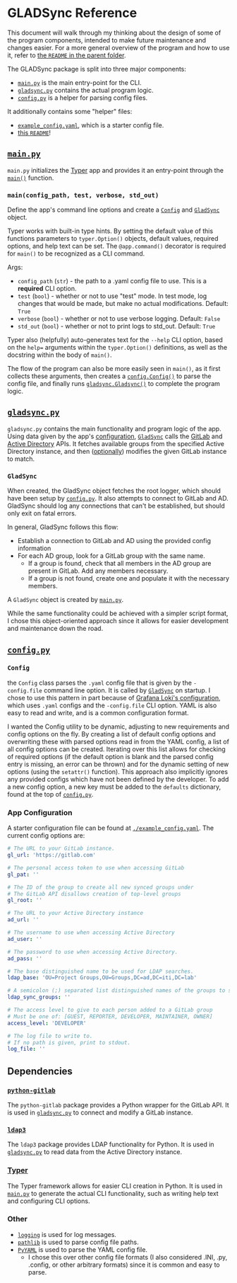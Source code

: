 # GLADSync Reference

This document will walk through my thinking about the design of some of the program components, intended to make future maintenance and changes easier. For a more general overview of the program and how to use it, refer to [the `README` in the parent folder](../README.md).

The GLADSync package is split into three major components:

- [`main.py`](#mainpy) is the main entry-point for the CLI.
- [`gladsync.py`](#gladsyncpy) contains the actual program logic.
- [`config.py`](#configpy) is a helper for parsing config files.

It additionally contains some "helper" files:

- [`example_config.yaml`](#app-configuration), which is a starter config file.
- [this `README`](./README.md)!

## [`main.py`](./main.py)

`main.py` initializes the [Typer](#typer) app and provides it an entry-point through the [`main()`](#main) function.

### `main(config_path, test, verbose, std_out)`

Define the app's command line options and create a [`Config`](#config) and [`GladSync`](#gladsync) object.

Typer works with built-in type hints. By setting the default value of this functions parameters to `typer.Option()` objects, default values, required options, and help text can be set. The `@app.command()` decorator is required for `main()` to be recognized as a CLI command.

Args:

- `config_path` (`str`) - the path to a .yaml config file to use. This is a **required** CLI option.
- `test` (`bool`) - whether or not to use "test" mode. In test mode, log changes that would be made, but make no actual modifications. Default: `True`
- `verbose` (`bool`) - whether or not to use verbose logging. Default: `False`
- `std_out` (`bool`) - whether or not to print logs to std_out. Default: `True`

Typer also (helpfully) auto-generates text for the `--help` CLI option, based on the `help=` arguments within the `typer.Option()` definitions, as well as the docstring within the body of `main()`.

The flow of the program can also be more easily seen in `main()`, as it first collects these arguments, then creates a [`config.Config()`](#config) to parse the config file, and finally runs [`gladsync.Gladsync()`](#gladsync) to complete the program logic.

## [`gladsync.py`](./gladsync.py)

`gladsync.py` contains the main functionality and program logic of the app. Using data given by the app's [configuration](#configpy), [`GladSync`](#gladsync) calls the [GitLab](#python-gitlab) and [Active Directory](../README.md#ldap3) APIs. It fetches available groups from the specified Active Directory instance, and then ([optionally](#mainconfig_path-test-verbose)) modifies the given GitLab instance to match.

### `GladSync`

When created, the GladSync object fetches the root logger, which should have been setup by [`config.py`](#configpy). It also attempts to connect to GitLab and AD. GladSync should log any connections that can't be established, but should only exit on fatal errors.

In general, GladSync follows this flow:

- Establish a connection to GitLab and AD using the provided config information
- For each AD group, look for a GitLab group with the same name.
  - If a group is found, check that all members in the AD group are present in GitLab. Add any members necessary.
  - If a group is not found, create one and populate it with the necessary members.

A `GladSync` object is created by [`main.py`](#mainconfig_path-test-verbose-delete).

While the same functionality could be achieved with a simpler script format, I chose this object-oriented approach since it allows for easier development and maintenance down the road.

## [`config.py`](./config.py)

### `Config`

the `Config` class parses the `.yaml` config file that is given by the `-config.file` command line option. It is called by [`GladSync`](#gladsync) on startup. I chose to use this pattern in part because of [Grafana Loki's configuration](https://grafana.com/docs/loki/latest/configuration/), which uses `.yaml` configs and the `-config.file` CLI option. YAML is also easy to read and write, and is a common configuration format.

I wanted the Config utility to be dynamic, adjusting to new requirements and config options on the fly. By creating a list of default config options and overwriting these with parsed options read in from the YAML config, a list of all config options can be created. Iterating over this list allows for checking of required options (if the default option is blank and the parsed config entry is missing, an error can be thrown) and for the dynamic setting of new options (using the `setattr()` function). This approach also implicitly ignores any provided configs which have not been defined by the developer. To add a new config option, a new key must be added to the `defaults` dictionary, found at the top of [`config.py`](./config.py).

### App Configuration

A starter configuration file can be found at [`./example_config.yaml`](./example_config.yaml). The current config options are:
```yaml
# The URL to your GitLab instance. 
gl_url: 'https://gitlab.com'

# The personal access token to use when accessing GitLab
gl_pat: ''

# The ID of the group to create all new synced groups under
# The GitLab API disallows creation of top-level groups
gl_root: ''

# The URL to your Active Directory instance
ad_url: ''

# The username to use when accessing Active Directory
ad_user: ''

# The password to use when accessing Active Directory.
ad_pass: ''

# The base distinguished name to be used for LDAP searches.
ldap_base: 'OU=Project Groups,OU=Groups,DC=ad,DC=iti,DC=lab'

# A semicolon (;) separated list distinguished names of the groups to sync.
ldap_sync_groups: ''

# The access level to give to each person added to a GitLab group
# Must be one of: [GUEST, REPORTER, DEVELOPER, MAINTAINER, OWNER]
access_level: 'DEVELOPER'

# The log file to write to.
# If no path is given, print to stdout.
log_file: ''

```

## Dependencies

### [`python-gitlab`](https://python-gitlab.readthedocs.io/en/stable/index.html)

The `python-gitlab` package provides a Python wrapper for the GitLab API. It is used in [`gladsync.py`](./gladsync.py) to connect and modify a GitLab instance.

### [`ldap3`](https://ldap3.readthedocs.io/en/latest/index.html)

The `ldap3` package provides LDAP functionality for Python. It is used in [`gladsync.py`](./gladsync.py) to read data from the Active Directory instance.

### [Typer](https://typer.tiangolo.com/)

The Typer framework allows for easier CLI creation in Python. It is used in [`main.py`](./main.py) to generate the actual CLI functionality, such as writing help text and configuring CLI options.

### Other

- [`logging`](https://docs.python.org/3/library/logging.html) is used for log messages.
- [`pathlib`](https://docs.python.org/3/library/pathlib.html) is used to parse config file paths.
- [`PyYAML`](https://pyyaml.org/wiki/PyYAMLDocumentation) is used to parse the YAML config file.
  - I chose this over other config file formats (I also considered .INI, .py, .config, or other arbitrary formats) since it is common and easy to parse.
